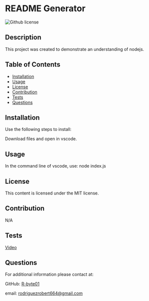
  # README Generator
   ![Github license](https://img.shields.io/badge/license-MIT-blue.svg)

  
  ## Description
  
  This project was created to demonstrate an understanding of nodejs.
  
  ## Table of Contents
  
  - [Installation](#installation)
  - [Usage](#usage)
  - [License](#License)
  - [Contribution](#contribution)
  - [Tests](#tests)
  - [Questions](#questions)

  
  ## Installation
  
  Use the following steps to install:
  
Download files and open in vscode.
  
  ## Usage
  
  In the command line of vscode, use: node index.js
  
  ## License
    
   This content is licensed under the MIT license.
  
  ## Contribution
  
  N/A
  
  ## Tests
  [Video](https://bootcampspot.instructuremedia.com/embed/bf903701-cb92-49ba-b54c-f95ebbe67931)
  
  ## Questions
  
  For additional information please contact at:
  
GitHub: [R-byte01](https://github.com/R-byte01)

  email: rodriguezrobert664@gmail.com
  
